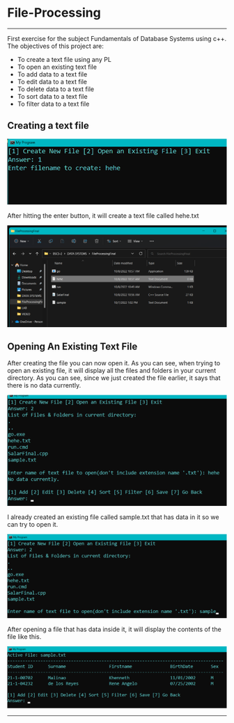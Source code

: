 # File-Processing
***
First exercise for the subject Fundamentals of Database Systems using c++. The objectives of this project are: 

* To create a text file using any PL
* To open an existing text file
* To add data to a text file
* To edit data to a text file
* To delete data to a text file
* To sort data to a text file
* To filter data to a text file


## Creating a text file

![alt text](https://github.com/saabyer/File-Processing/blob/main/FileProcessingFinal/samples/create_file.png)

 After hitting the enter button, it will create a text file called hehe.txt

![alt text](https://github.com/saabyer/File-Processing/blob/main/FileProcessingFinal/samples/success_create.png)

 ## Opening An Existing Text File
 
 After creating the file you can now open it. 
 As you can see, when trying to open an existing file, it will display all the files and folders in your current directory.
 As you can see, since we just created the file earlier, it says that there is no data currently. 
 
   
 
![alt text](https://github.com/saabyer/File-Processing/blob/main/FileProcessingFinal/samples/opening_an_existing_file.png)

I already created an existing file called sample.txt that has data in it so we can try to open it.

   
![alt text](https://github.com/saabyer/File-Processing/blob/main/FileProcessingFinal/samples/opening_an_existing_file2.png)

  After opening a file that has data inside it, it will display the contents of the file like this.
  
![alt text](https://github.com/saabyer/File-Processing/blob/main/FileProcessingFinal/samples/opened_file.png)

***




